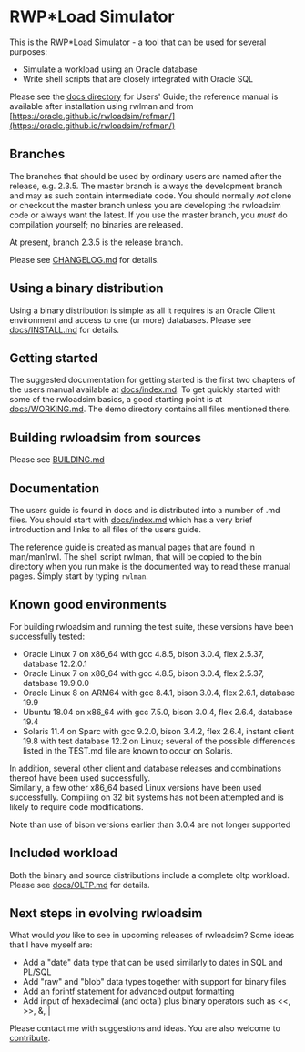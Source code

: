 # RWP\*Load Simulator
This is the RWP\*Load Simulator - a tool that can be used for several purposes:

 * Simulate a workload using an Oracle database
 * Write shell scripts that are closely integrated with Oracle SQL

Please see the [docs directory](docs) for Users' Guide; the reference manual is available after
installation using rwlman and from
[https://oracle.github.io/rwloadsim/refman/](https://oracle.github.io/rwloadsim/refman/)

## Branches

The branches that should be used by ordinary users are named after the release, e.g. 2.3.5.
The master branch is always the development branch and may as such contain intermediate code.
You should normally _not_ clone or checkout the master branch unless you are developing the
rwloadsim code or always want the latest.
If you use the master branch, you _must_ do compilation yourself; no binaries are released.

At present, branch 2.3.5 is the release branch.

Please see [CHANGELOG.md](CHANGELOG.md) for details.

## Using a binary distribution

Using a binary distribution is simple as all it requires is an Oracle Client environment
and access to one (or more) databases.
Please see [docs/INSTALL.md](docs/INSTALL.md) for details.

## Getting started

The suggested documentation for getting started is the first two chapters of
the users manual available at [docs/index.md](docs/index.md#rwpload-simulator-users-guide).
To get quickly started with some of the rwloadsim basics, a good starting point
is at [docs/WORKING.md](docs/WORKING.md).
The demo directory contains all files mentioned there.

## Building rwloadsim from sources

Please see [BUILDING.md](BUILDING.md)

## Documentation

The users guide is found in docs and is distributed into a number of .md files. 
You should start with [docs/index.md](docs/index.md) which has a very brief 
introduction and links to all files of the users guide.

The reference guide is created as manual pages that are found in man/man1rwl.
The shell script rwlman, that will be copied to the bin directory when you run make
is the documented way to read these manual pages.
Simply start by typing ```rwlman```.

## Known good environments

For building rwloadsim and running the test suite, these versions have been successfully tested:

 * Oracle Linux 7 on x86_64 with gcc 4.8.5, bison 3.0.4, flex 2.5.37, database 12.2.0.1
 * Oracle Linux 7 on x86_64 with gcc 4.8.5, bison 3.0.4, flex 2.5.37, database 19.9.0.0
 * Oracle Linux 8 on ARM64 with gcc 8.4.1, bison 3.0.4, flex 2.6.1, database 19.9
 * Ubuntu 18.04 on x86_64 with gcc 7.5.0, bison 3.0.4, flex 2.6.4, database 19.4
 * Solaris 11.4 on Sparc with gcc 9.2.0, bison 3.4.2, flex 2.6.4, instant client 19.8 with test database 12.2 on Linux; several of the possible differences listed in the TEST.md file are known to occur on Solaris.

In addition, several other client and database releases and combinations thereof have been used successfully.  
Similarly, a few other x86\_64 based Linux versions have been used successfully.
Compiling on 32 bit systems has not been attempted and is likely to require code modifications.

Note than use of bison versions earlier than 3.0.4 are not longer supported

## Included workload

Both the binary and source distributions include a complete
oltp workload.  
Please see [docs/OLTP.md](docs/OLTP.md) for details.

## Next steps in evolving rwloadsim

What would _you_ like to see in upcoming releases of rwloadsim?
Some ideas that I have myself are:

 * Add a "date" data type that can be used similarly to dates in SQL and PL/SQL
 * Add "raw" and "blob" data types together with support for binary files
 * Add an fprintf statement for advanced output formatting
 * Add input of hexadecimal (and octal) plus binary operators such as <<, >>, &, |

Please contact me with suggestions and ideas.
You are also welcome to [contribute](CONTRIBUTING.md).
